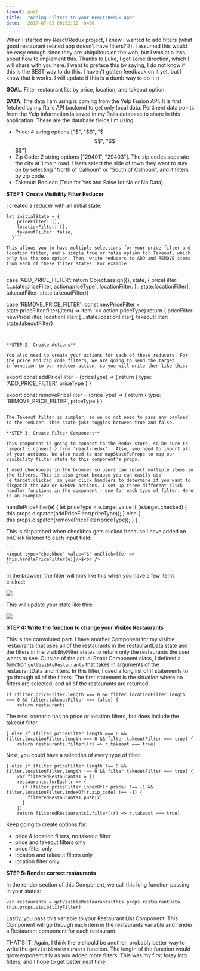 ```yaml
---
layout: post
title:  "Adding Filters to your React/Redux app"
date:   2017-07-03 00:52:12 -0400
---
```



When I started my React/Redux project, I knew I wanted to add filters (what good restaurant related app doesn't have filters?!?). I assumed this would be easy enough since they are ubiquitous on the web, but I was at a loss about how to implement this. Thanks to Luke, I got some direction, which I will share with you here. I want to preface this by saying, I do not know if this is the BEST way to do this. I haven't gotten feedback on it yet, but I know that it works. I will update if this is a dumb way to do it :)

**GOAL**: Filter restaurant list by price, location, and takeout option

**DATA**: The data I am using is coming from the Yelp Fusion API. It is first fetched by my Rails API backend to get only local data. Pertinent data points from the Yelp information is saved in my Rails database to share in this application. These are the database fields I'm using:
* Price: 4 string options ["$", "$$", "$$$", "$$$$"]
* Zip Code: 2 string options ["29401", "29403"]. The zip codes separate the city at 1 main road. Users select the side of town they want to stay on by selecting "North of Calhoun" or "South of Calhoun", and it filters by zip code.
* Takeout: Boolean (True for Yes and False for No or No Data)

**STEP 1: Create Visibility Filter Reducer**

I created a reducer with an initial state:

```
let initialState = {
    priceFilter: [],
    locationFilter: [],
    takeoutFilter: false,
  }```
	
This allows you to have multiple selections for your price filter and location filter, and a simple true or false option for Takeout, which only has the one option. Then, write reducers to ADD and REMOVE items from each of these filter states. For example:
	
```
case 'ADD_PRICE_FILTER':
      return Object.assign({}, state, { priceFilter: [...state.priceFilter, action.priceType], locationFilter: [...state.locationFilter], takeoutFilter: state.takeoutFilter})

case 'REMOVE_PRICE_FILTER':
      const newPriceFilter = state.priceFilter.filter((item) => item !== action.priceType)
      return { priceFilter: newPriceFilter, locationFilter: [...state.locationFilter], takeoutFilter: state.takeoutFilter}
```
			

**STEP 2: Create Actions**

You also need to create your actions for each of these reducers. For the price and zip code filters, we are going to send the target information to our reducer action, so you will write then like this:

```
export const addPriceFilter = (priceType) => {
  return {
    type: 'ADD_PRICE_FILTER', priceType
  }
}

export const removePriceFilter = (priceType) => {
  return {
    type: 'REMOVE_PRICE_FILTER', priceType
  }
}
```

The Takeout filter is simpler, so we do not need to pass any payload to the reducer. This state just toggles between true and false.

**STEP 3: Create Filter Component**

This component is going to connect to the Redux store, so be sure to `import { connect } from 'react-redux'`. Also, you need to import all of your actions. We also need to use mapStateToProps to map our visibility filter state to this component's props. 

I used checkboxes in the browser so users can select multiple items in the filters. This is also great because you can easily use `e.target.clicked` in your click handlers to determine if you want to dispatch the ADD or REMOVE actions. I set up three different click handler functions in the component - one for each type of filter. Here is an example:

```
handlePriceFilter(e) {
    let priceType = e.target.value
    if (e.target.checked) {
      this.props.dispatch(addPriceFilter(priceType));
    } else {
      this.props.dispatch(removePriceFilter(priceType));
    }
  }
	```
	
This is dispatched when checkbox gets clicked because I have added an onClick listener to each input field:
	
	```
	<input type="checkbox" value="$" onClick={(e) => this.handlePriceFilter(e)}/>$<br />
	```
	
In the browser, the filter will look like this when you have a few items clicked:
	
![](http://i.imgur.com/wf6ngvQ.png?1)

This will update your state like this:

 ![](http://i.imgur.com/S3ZUDgI.png?1)

**STEP 4: Write the function to change your Visible Restaurants**

This is the convoluted part. I have another Component for my visible restaurants that uses all of the restaurants in the restaurantData state and the filters in the visibilityFilter states to return only the restaurants the user wants to see. Outside of the actual React Component class, I defined a function `getVisibleRestaurants` that takes in arguments of the restaurantData and filters. In this filter, I used a long list of if statements to go through all of the filters. The first statement is the situation where no filters are selected, and all of the restaurants are returned. 
```
if (filter.priceFilter.length === 0 && filter.locationFilter.length === 0 && filter.takeoutFilter === false) {
    return restaurants
```

The next scenario has no price or location filters, but does include the takeout filter.

```
} else if (filter.priceFilter.length === 0 && filter.locationFilter.length === 0 && filter.takeoutFilter === true) {
    return restaurants.filter((r) => r.takeout === true)
```

Next, you could have a selection of every type of filter.

```
} else if (filter.priceFilter.length !== 0 && filter.locationFilter.length !== 0 && filter.takeoutFilter === true) {
    var filteredRestaurants1 = []
    restaurants.forEach(r => {
      if (filter.priceFilter.indexOf(r.price) !== -1 && filter.locationFilter.indexOf(r.zip_code) !== -1) {
        filteredRestaurants1.push(r)
      }
    })
    return filteredRestaurants1.filter((r) => r.takeout === true)
```

Keep going to create options for:
* price & location filters, no takeout filter
* price and takeout filters only
* price filter only
* location and takeout filters only
* location filter only

**STEP 5: Render correct restaurants**

In the render section of this Component, we call this long function passing in your states:

```
var restaurants = getVisibleRestaurants(this.props.restaurantData, this.props.visibilityFilter)
```

Lastly, you pass this variable to your Restaurant List Component. This Component will go through each item in the restaurants variable and render a Restaurant component for each restaurant. 


THAT'S IT! Again, I think there should be another, probably better way to write the `getVisibleRestaurants` function. The length of the function would grow exponentially as you added more filters. This was my first foray into filters, and I hope to get better next time!


